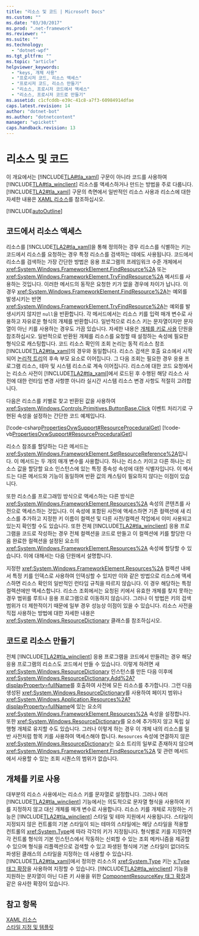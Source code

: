 ```yaml
---
title: "리소스 및 코드 | Microsoft Docs"
ms.custom: ""
ms.date: "03/30/2017"
ms.prod: ".net-framework"
ms.reviewer: ""
ms.suite: ""
ms.technology: 
  - "dotnet-wpf"
ms.tgt_pltfrm: ""
ms.topic: "article"
helpviewer_keywords: 
  - "keys, 개체 사용"
  - "프로시저 코드, 리소스 액세스"
  - "프로시저 코드, 리소스 만들기"
  - "리소스, 프로시저 코드에서 액세스"
  - "리소스, 프로시저 코드로 만들기"
ms.assetid: c1cfcddb-e39c-41c8-a7f3-60984914dfae
caps.latest.revision: 14
author: "dotnet-bot"
ms.author: "dotnetcontent"
manager: "wpickett"
caps.handback.revision: 13
---
```

# 리소스 및 코드
이 개요에서는 [!INCLUDE[TLA#tla_xaml](../../../../includes/tlasharptla-xaml-md.md)] 구문이 아니라 코드를 사용하여 [!INCLUDE[TLA#tla_winclient](../../../../includes/tlasharptla-winclient-md.md)] 리소스를 액세스하거나 만드는 방법을 주로 다룹니다.  [!INCLUDE[TLA2#tla_xaml](../../../../includes/tla2sharptla-xaml-md.md)] 구문의 측면에서 일반적인 리소스 사용과 리소스에 대한 자세한 내용은 [XAML 리소스](../../../../docs/framework/wpf/advanced/xaml-resources.md)를 참조하십시오.  
  
 [!INCLUDE[autoOutline](../Token/autoOutline_md.md)]  
  
<a name="accessing"></a>   
## 코드에서 리소스 액세스  
 리소스를 [!INCLUDE[TLA2#tla_xaml](../../../../includes/tla2sharptla-xaml-md.md)]을 통해 정의하는 경우 리소스를 식별하는 키는 코드에서 리소스를 요청하는 경우 특정 리소스를 검색하는 데에도 사용됩니다.  코드에서 리소스를 검색하는 가장 간단한 방법은 응용 프로그램의 프레임워크 수준 개체에서 <xref:System.Windows.FrameworkElement.FindResource%2A> 또는 <xref:System.Windows.FrameworkElement.TryFindResource%2A> 메서드를 사용하는 것입니다.  이러한 메서드의 동작은 요청한 키가 없을 경우에 차이가 납니다.  이 경우 <xref:System.Windows.FrameworkElement.FindResource%2A>는 예외를 발생시키는 반면 <xref:System.Windows.FrameworkElement.TryFindResource%2A>는 예외를 발생시키지 않지만 `null`을 반환합니다.  각 메서드에서는 리소스 키를 입력 매개 변수로 사용하고 자유로운 형식의 개체를 반환합니다.  일반적으로 리소스 키는 문자열이자만 문자열이 아닌 키를 사용하는 경우도 가끔 있습니다. 자세한 내용은 [개체를 키로 사용](#objectaskey) 단원을 참조하십시오.  일반적으로 반환된 개체를 리소스를 요청할 때 설정하는 속성에 필요한 형식으로 캐스팅합니다.  코드 리소스 확인의 조회 논리는 동적 리소스 참조 [!INCLUDE[TLA2#tla_xaml](../../../../includes/tla2sharptla-xaml-md.md)]의 경우와 동일합니다.  리소스 검색은 호출 요소에서 시작되어 [논리적 트리](GTMT)의 후속 부모 요소로 이어집니다.  그 다음 조회는 필요한 경우 응용 프로그램 리소스, 테마 및 시스템 리소스로 계속 이어집니다.  리소스에 대한 코드 요청에서는 리소스 사전이 [!INCLUDE[TLA2#tla_xaml](../../../../includes/tla2sharptla-xaml-md.md)]에서 로드된 후 수행된 해당 리소스 사전에 대한 런타임 변경 사항뿐 아니라 실시간 시스템 리소스 변경 사항도 적절히 고려합니다.  
  
 다음은 리소스를 키별로 찾고 반환된 값을 사용하여 <xref:System.Windows.Controls.Primitives.ButtonBase.Click> 이벤트 처리기로 구현된 속성을 설정하는 간단한 코드 예제입니다.  
  
 [!code-csharp[PropertiesOvwSupport#ResourceProceduralGet](../../../../samples/snippets/csharp/VS_Snippets_Wpf/PropertiesOvwSupport/CSharp/page3.xaml.cs#resourceproceduralget)]
 [!code-vb[PropertiesOvwSupport#ResourceProceduralGet](../../../../samples/snippets/visualbasic/VS_Snippets_Wpf/PropertiesOvwSupport/visualbasic/page3.xaml.vb#resourceproceduralget)]  
  
 리소스 참조를 할당하는 다은 메서드는 <xref:System.Windows.FrameworkElement.SetResourceReference%2A>입니다.  이 메서드는 두 개의 매개 변수를 사용합니다. 하나는 리소스 키이고 다른 하나는 리소스 값을 할당할 요소 인스턴스에 있는 특정 종속성 속성에 대한 식별자입니다.  이 메서드는 다른 메서드와 기능이 동일하며 반환 값의 캐스팅이 필요하지 않다는 이점이 있습니다.  
  
 또한 리소스를 프로그래밍 방식으로 액세스하는 다른 방식은 <xref:System.Windows.FrameworkElement.Resources%2A> 속성의 콘텐츠를 사전으로 액세스하는 것입니다.  이 속성에 포함된 사전에 액세스하면 기존 컬렉션에 새 리소스를 추가하고 지정한 키 이름이 컬렉션 및 다른 사전\/컬렉션 작업에서 이미 사용되고 있는지 확인할 수도 있습니다.  또한 전체 [!INCLUDE[TLA2#tla_winclient](../../../../includes/tla2sharptla-winclient-md.md)] 응용 프로그램을 코드로 작성하는 경우 전체 컬렉션을 코드로 만들고 이 컬렉션에 키를 할당한 다음 완료한 컬렉션을 설정된 요소의 <xref:System.Windows.FrameworkElement.Resources%2A> 속성에 할당할 수 있습니다.  이에 대해서는 다음 단원에서 설명합니다.  
  
 지정한 <xref:System.Windows.FrameworkElement.Resources%2A> 컬렉션 내에서 특정 키를 인덱스로 사용하여 인덱싱할 수 있지만 이와 같은 방법으로 리소스에 액세스하면 리소스 확인의 일반적인 런타임 규칙을 따르지 않습니다.  이 경우 해당하는 특정 컬렉션에만 액세스합니다.  리소스 조회에서는 요청된 키에서 유효한 개체를 찾지 못하는 경우 범위를 루트나 응용 프로그램으로 이동하지 않습니다.  그러나 이 방법은 키의 검색 범위가 더 제한적이기 때문에 일부 경우 성능상 이점이 있을 수 있습니다.  리소스 사전을 직접 사용하는 방법에 대한 자세한 내용은 <xref:System.Windows.ResourceDictionary> 클래스를 참조하십시오.  
  
<a name="creating"></a>   
## 코드로 리소스 만들기  
 전체 [!INCLUDE[TLA2#tla_winclient](../../../../includes/tla2sharptla-winclient-md.md)] 응용 프로그램을 코드에서 만들려는 경우 해당 응용 프로그램의 리소스도 코드에서 만들 수 있습니다.  이렇게 하려면 새 <xref:System.Windows.ResourceDictionary> 인스턴스를 만든 다음 이후에 <xref:System.Windows.ResourceDictionary.Add%2A?displayProperty=fullName>를 호출하여 사전에 모든 리소스를 추가합니다.  그런 다음 생성된 <xref:System.Windows.ResourceDictionary>를 사용하여 페이지 범위나 <xref:System.Windows.Application.Resources%2A?displayProperty=fullName>에 있는 요소의 <xref:System.Windows.FrameworkElement.Resources%2A> 속성을 설정합니다.  또한 <xref:System.Windows.ResourceDictionary>를 요소에 추가하지 않고 독립 실행형 개체로 유지할 수도 있습니다.  그러나 이렇게 하는 경우 이 개체 내의 리소스를 일반 사전처럼 항목 키를 사용하여 액세스해야 합니다.  `Resources` 속성에 연결하지 않은 <xref:System.Windows.ResourceDictionary>는 요소 트리의 일부로 존재하지 않으며 <xref:System.Windows.FrameworkElement.FindResource%2A> 및 관련 메서드에서 사용할 수 있는 조회 시퀀스의 범위가 없습니다.  
  
<a name="objectaskey"></a>   
## 개체를 키로 사용  
 대부분의 리소스 사용에서는 리소스 키를 문자열로 설정합니다.  그러나 여러 [!INCLUDE[TLA2#tla_winclient](../../../../includes/tla2sharptla-winclient-md.md)] 기능에서는 의도적으로 문자열 형식을 사용하여 키를 지정하지 않고 대신 개체를 매개 변수로 사용합니다.  리소스 키를 개체로 지정하는 기능은 [!INCLUDE[TLA2#tla_winclient](../../../../includes/tla2sharptla-winclient-md.md)] 스타일 및 테마 지원에서 사용됩니다.  스타일이 지정되지 않은 컨트롤의 기본 스타일이 되는 테마의 스타일에는 해당 스타일을 적용할 컨트롤의 <xref:System.Type>에 따라 각각의 키가 지정됩니다.  형식별로 키를 지정하면 각 컨트롤 형식의 기본 인스턴스에서 작동하는 신뢰할 수 있는 조회 메커니즘을 제공할 수 있으며 형식을 리플렉션으로 검색할 수 있고 파생된 형식에 기본 스타일이 없더라도 파생된 클래스의 스타일을 지정하는 데 사용할 수 있습니다.  [!INCLUDE[TLA2#tla_xaml](../../../../includes/tla2sharptla-xaml-md.md)]에서 정의한 리소스의 <xref:System.Type> 키는 [x:Type 태그 확장](../../../../docs/framework/xaml-services/x-type-markup-extension.md)을 사용하여 지정할 수 있습니다.  [!INCLUDE[TLA2#tla_winclient](../../../../includes/tla2sharptla-winclient-md.md)] 기능을 지원하는 문자열이 아닌 다른 키 사용을 위한 [ComponentResourceKey 태그 확장](../../../../docs/framework/wpf/advanced/componentresourcekey-markup-extension.md)과 같은 유사한 확장이 있습니다.  
  
## 참고 항목  
 [XAML 리소스](../../../../docs/framework/wpf/advanced/xaml-resources.md)   
 [스타일 지정 및 템플릿](../../../../docs/framework/wpf/controls/styling-and-templating.md)